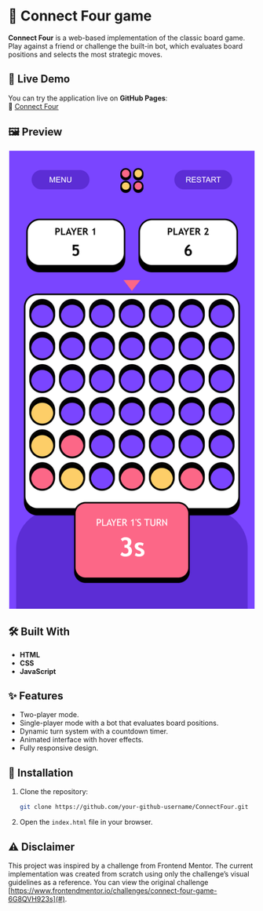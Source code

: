 # 🎲 Connect Four game
**Connect Four** is a web-based implementation of the classic board game. Play against a friend or challenge the built-in bot, which evaluates board positions and selects the most strategic moves.  

## 🚀 Live Demo  
You can try the application live on **GitHub Pages**:  
🔗 [Connect Four](https://bricafio.github.io/Connect-Four-game/)  

## 🖼️ Preview  
<div align="center">
  <img src="./screenshots/screenshot.png" alt="Game Screenshot" width="500"/>
</div>

## 🛠️ Built With  
- **HTML**  
- **CSS**  
- **JavaScript**

## ✨ Features  
- Two-player mode.  
- Single-player mode with a bot that evaluates board positions.  
- Dynamic turn system with a countdown timer.  
- Animated interface with hover effects.  
- Fully responsive design.

## 📁 Installation  
1. Clone the repository:  
   ```bash
   git clone https://github.com/your-github-username/ConnectFour.git
   ```
2. Open the `index.html` file in your browser.

## ⚠️ Disclaimer
This project was inspired by a challenge from Frontend Mentor. The current implementation was created from scratch using only the challenge’s visual guidelines as a reference. You can view the original challenge [https://www.frontendmentor.io/challenges/connect-four-game-6G8QVH923s](#).
